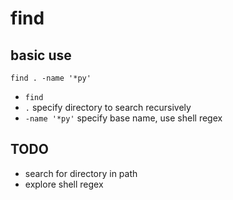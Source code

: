 # find

## basic use

```
find . -name '*py'
```

+  `find`
+ `.` specify directory to search recursively
+ `-name '*py'` specify base name, use shell regex


## TODO
+ search for directory in path
+ explore shell regex
